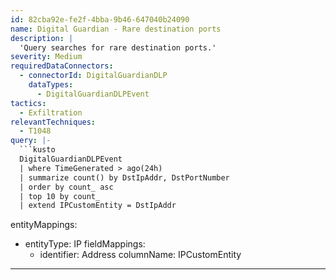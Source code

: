 ```yaml
---
id: 82cba92e-fe2f-4bba-9b46-647040b24090
name: Digital Guardian - Rare destination ports
description: |
  'Query searches for rare destination ports.'
severity: Medium
requiredDataConnectors:
  - connectorId: DigitalGuardianDLP
    dataTypes:
      - DigitalGuardianDLPEvent
tactics:
  - Exfiltration
relevantTechniques:
  - T1048
query: |-
  ```kusto
  DigitalGuardianDLPEvent
  | where TimeGenerated > ago(24h)
  | summarize count() by DstIpAddr, DstPortNumber
  | order by count_ asc
  | top 10 by count_
  | extend IPCustomEntity = DstIpAddr
  ```
entityMappings:
  - entityType: IP
    fieldMappings:
      - identifier: Address
        columnName: IPCustomEntity
---
```


